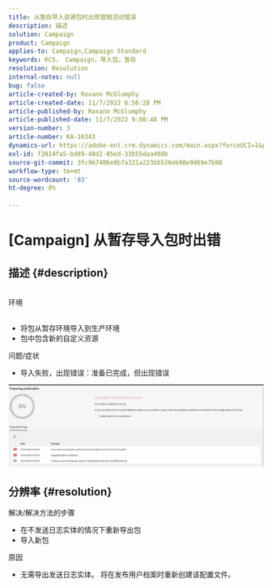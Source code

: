 ```yaml
---
title: 从暂存导入资源包时出现营销活动错误
description: 描述
solution: Campaign
product: Campaign
applies-to: Campaign,Campaign Standard
keywords: KCS， Campaign，导入包，暂存
resolution: Resolution
internal-notes: null
bug: false
article-created-by: Roxann McGlumphy
article-created-date: 11/7/2022 8:56:28 PM
article-published-by: Roxann McGlumphy
article-published-date: 11/7/2022 9:08:48 PM
version-number: 3
article-number: KA-16343
dynamics-url: https://adobe-ent.crm.dynamics.com/main.aspx?forceUCI=1&pagetype=entityrecord&etn=knowledgearticle&id=8c0ff8a1-de5e-ed11-9561-6045bd006704
exl-id: f2014fa5-bd89-48d2-85ed-33b55daa408b
source-git-commit: 3fc967406e8b7a321a223bb538eb90e9d69e7b98
workflow-type: tm+mt
source-wordcount: '83'
ht-degree: 8%

---
```


# [Campaign] 从暂存导入包时出错

## 描述 {#description}

<br>环境<br><br>
- 将包从暂存环境导入到生产环境
- 包中包含新的自定义资源

问题/症状
- 导入失败，出现错误：准备已完成，但出现错误


![](assets/___333e555a-e05e-ed11-9561-6045bd006704___.jpeg)




## 分辨率 {#resolution}

解决/解决方法的步骤
- 在不发送日志实体的情况下重新导出包
- 导入新包

原因
- 无需导出发送日志实体。 将在发布用户档案时重新创建该配置文件。
